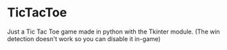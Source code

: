 # TicTacToe

Just a Tic Tac Toe game made in python with the Tkinter module.
(The win detection doesn't work so you can disable it in-game)
